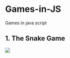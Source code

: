 # Games-in-JS

Games in java script

## 1. The Snake Game 

<img src="https://github.com/therrshan/Games-in-JS/blob/master/Images/snake.png">
